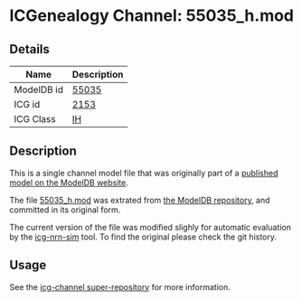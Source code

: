 # ICGenealogy Channel: 55035\_h.mod

## Details

Name | Description
---- | -----------
ModelDB id | [55035](http://senselab.med.yale.edu/ModelDB/ShowModel.cshtml?model=55035)
ICG id | [2153](http://icg.neurotheory.ox.ac.uk/channels/4/2153)
ICG Class | [IH](http://icg.neurotheory.ox.ac.uk/channels/4)

## Description

This is a single channel model file that was originally part of a [published model on the ModelDB website](http://senselab.med.yale.edu/ModelDB/ShowModel.cshtml?model=55035).


The file [55035\_h.mod](55035_h.mod) was extrated from [the ModelDB repository](http://senselab.med.yale.edu/ModelDB/ShowModel.cshtml?model=55035), and committed in its original form.

The current version of the file was modified slighly for automatic evaluation by the [icg-nrn-sim](https://github.com/icgenealogy/icg-nrn-sim) tool. To find the original please check the git history.


## Usage

See the [icg-channel super-repository](https://github.com/icgenealogy/icg-channels) for more information.